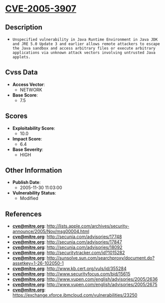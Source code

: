 
# [CVE-2005-3907](https://cve.mitre.org/cgi-bin/cvename.cgi?name=CVE-2005-3907)

## Description

- `Unspecified vulnerability in Java Runtime Environment in Java JDK and JRE 5.0 Update 3 and earlier allows remote attackers to escape the Java sandbox and access arbitrary files or execute arbitrary applications via unknown attack vectors involving untrusted Java applets.`

## Cvss Data

- **Access Vector**:
  - NETWORK
- **Base Score**:
  - 7.5

## Scores

- **Exploitability Score**:
  - 10.0
- **Impact Score**:
  - 6.4
- **Base Severity**:
  - HIGH

## Other Information

- **Publish Date**:
  - 2005-11-30 11:03:00
- **Vulnerability Status**:
  - Modified

## References

- **cve@mitre.org**: http://lists.apple.com/archives/security-announce/2005/Nov/msg00004.html
- **cve@mitre.org**: http://secunia.com/advisories/17748
- **cve@mitre.org**: http://secunia.com/advisories/17847
- **cve@mitre.org**: http://secunia.com/advisories/18092
- **cve@mitre.org**: http://securitytracker.com/id?1015282
- **cve@mitre.org**: http://sunsolve.sun.com/searchproxy/document.do?assetkey=1-26-102050-1
- **cve@mitre.org**: http://www.kb.cert.org/vuls/id/355284
- **cve@mitre.org**: http://www.securityfocus.com/bid/15615
- **cve@mitre.org**: http://www.vupen.com/english/advisories/2005/2636
- **cve@mitre.org**: http://www.vupen.com/english/advisories/2005/2675
- **cve@mitre.org**: https://exchange.xforce.ibmcloud.com/vulnerabilities/23250
